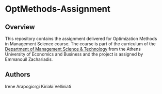 # OptMethods-Assignment

## Overview
This repository contains the assignment delivered for Optimization Methods in Management Science course. The course is part of the curriculum of the [Department of Management Science & Technology](https://www.dept.aueb.gr/en/dmst) from the Athens University of Economics and Business and the project is assigned by Emmanouil Zachariadis.

## Authors
Irene Arapogiorgi
Kiriaki Velliniati